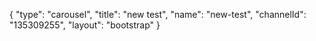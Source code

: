 {
    "type": "carousel",
    "title": "new test",
    "name": "new-test",
    "channelId": "135309255",
    "layout": "bootstrap"
}
